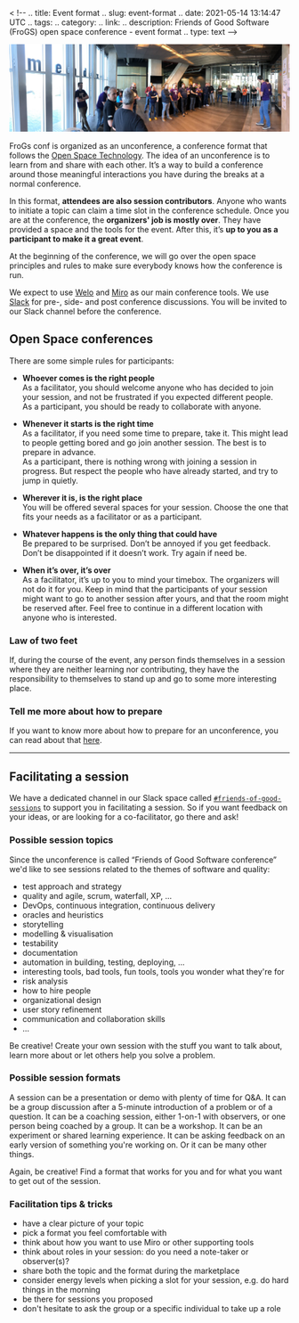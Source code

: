 < !--
.. title: Event format
.. slug: event-format
.. date: 2021-05-14 13:14:47 UTC
.. tags: 
.. category: 
.. link: 
.. description: Friends of Good Software (FroGS) open space conference - event format
.. type: text
-->

![open space marketplace](/assets/images/event-format.jpeg)

FroGs conf is organized as an unconference, a conference format that follows the [Open Space Technology](http://en.wikipedia.org/wiki/Open_Space_Technology#Guiding_principles_and_one_law). The idea of an unconference is to learn from and share with each other. It’s a way to build a conference around those meaningful interactions you have during the breaks at a normal conference.

In this format, __attendees are also session contributors__. Anyone who wants to initiate a topic can claim a time slot in the conference schedule. Once you are at the conference, the __organizers' job is mostly over__. They have provided a space and the tools for the event. After this, it’s __up to you as a participant to make it a great event__.

At the beginning of the conference, we will go over the open space principles and rules to make sure everybody knows how the conference is run.

We expect to use [Welo](https://www.welo.space/) and [Miro](https://miro.com/) as our main conference tools. We use [Slack](http://slack.com/) for pre-, side- and post conference discussions. You will be invited to our Slack channel before the conference.


## Open Space conferences

There are some simple rules for participants:

- __Whoever comes is the right people__  
	As a facilitator, you should welcome anyone who has decided to join your session, and not be frustrated if you expected different people.  
	As a participant, you should be ready to collaborate with anyone.

- __Whenever it starts is the right time__  
	As a facilitator, if you need some time to prepare, take it. This might lead to people getting bored and go join another session. The best is to prepare in advance.  
	As a participant, there is nothing wrong with joining a session in progress. But respect the people who have already started, and try to jump in quietly.

- __Wherever it is, is the right place__  
	You will be offered several spaces for your session. Choose the one that fits your needs as a facilitator or as a participant.

- __Whatever happens is the only thing that could have__  
	Be prepared to be surprised. Don’t be annoyed if you get feedback. Don’t be disappointed if it doesn’t work. Try again if need be.

- __When it’s over, it’s over__  
	As a facilitator, it’s up to you to mind your timebox. The organizers will not do it for you. Keep in mind that the participants of your session might want to go to another session after yours, and that the room might be reserved after. Feel free to continue in a different location with anyone who is interested.

### Law of two feet
If, during the course of the event, any person finds themselves in a session where they are neither learning nor contributing, they have the responsibility to themselves to stand up and go to some more interesting place.

### Tell me more about how to prepare

If you want to know more about how to prepare for an unconference, you can read about that [here](https://unconference.net/unconferencing-how-to-prepare-to-attend-an-unconference/).

---

## <a name="facilitating-a-session"></a> Facilitating a session

We have a dedicated channel in our Slack space called [`#friends-of-good-sessions`](https://frogsconf.slack.com/archives/C02QF5ME277) to support you in facilitating a session. So if you want feedback on your ideas, or are looking for a co-facilitator, go there and ask!

### Possible session topics

Since the unconference is called “Friends of Good Software conference” we'd like to see sessions related to the themes of software and quality:

- test approach and strategy
- quality and agile, scrum, waterfall, XP, ...
- DevOps, continuous integration, continuous delivery
- oracles and heuristics
- storytelling
- modelling & visualisation
- testability
- documentation
- automation in building, testing, deploying, ...
- interesting tools, bad tools, fun tools, tools you wonder what they're for
- risk analysis
- how to hire people
- organizational design
- user story refinement
- communication and collaboration skills
- ...

Be creative! Create your own session with the stuff you want to talk about, learn more about or let others help you solve a problem.


### Possible session formats

A session can be a presentation or demo with plenty of time for Q&A. It can be a group discussion after a 5-minute introduction of a problem or of a question. It can be a coaching session, either 1-on-1 with observers, or one person being coached by a group. It can be a workshop. It can be an experiment or shared learning experience. It can be asking feedback on an early version of something you're working on. Or it can be many other things.

Again, be creative! Find a format that works for you and for what you want to get out of the session.


### Facilitation tips & tricks
- have a clear picture of your topic
- pick a format you feel comfortable with
- think about how you want to use Miro or other supporting tools
- think about roles in your session: do you need a note-taker or observer(s)?
- share both the topic and the format during the marketplace
- consider energy levels when picking a slot for your session, e.g. do hard things in the morning
- be there for sessions you proposed
- don't hesitate to ask the group or a specific individual to take up a role
